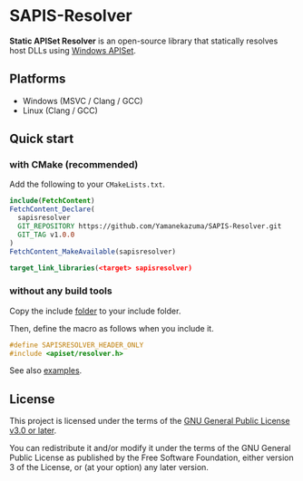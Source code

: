 # SAPIS-Resolver

**Static APISet Resolver** is an open-source library that statically resolves host DLLs using [Windows APISet](https://learn.microsoft.com/windows/win32/apiindex/windows-apisets).

## Platforms

- Windows (MSVC / Clang / GCC)
- Linux (Clang / GCC)

## Quick start

### with CMake (recommended)

Add the following to your `CMakeLists.txt`.

```cmake
include(FetchContent)
FetchContent_Declare(
  sapisresolver
  GIT_REPOSITORY https://github.com/Yamanekazuma/SAPIS-Resolver.git
  GIT_TAG v1.0.0
)
FetchContent_MakeAvailable(sapisresolver)

target_link_libraries(<target> sapisresolver)
```

### without any build tools

Copy the include [folder](https://github.com/Yamanekazuma/SAPIS-Resolver/tree/main/include) to your include folder.

Then, define the macro as follows when you include it.

```c
#define SAPISRESOLVER_HEADER_ONLY
#include <apiset/resolver.h>
```

See also [examples](https://github.com/Yamanekazuma/SAPIS-Resolver/tree/main/example).

## License

This project is licensed under the terms of the [GNU General Public License v3.0 or later](https://www.gnu.org/licenses/gpl-3.0.html).

You can redistribute it and/or modify it under the terms of the GNU General Public License as published by the Free Software Foundation, either version 3 of the License, or (at your option) any later version.
